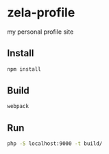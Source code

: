 # zela-profile

my personal profile site

## Install
```sh
npm install
```

## Build
```sh
webpack
```

## Run
```sh
php -S localhost:9000 -t build/
```
